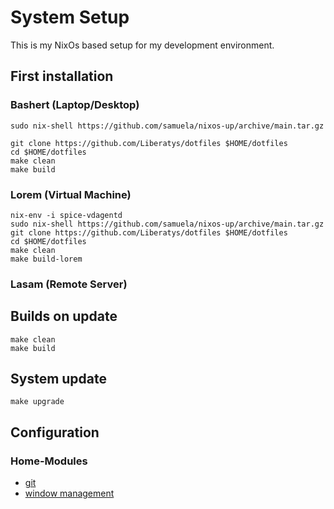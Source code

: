 # System Setup

This is my NixOs based setup for my development environment.

## First installation

### Bashert (Laptop/Desktop)

    sudo nix-shell https://github.com/samuela/nixos-up/archive/main.tar.gz

    git clone https://github.com/Liberatys/dotfiles $HOME/dotfiles
    cd $HOME/dotfiles
    make clean
    make build

### Lorem (Virtual Machine)

    nix-env -i spice-vdagentd
    sudo nix-shell https://github.com/samuela/nixos-up/archive/main.tar.gz
    git clone https://github.com/Liberatys/dotfiles $HOME/dotfiles
    cd $HOME/dotfiles
    make clean
    make build-lorem

### Lasam (Remote Server)

## Builds on update

    make clean
    make build

## System update

    make upgrade

## Configuration

### Home-Modules

- [git](./home-modules/git.nix)
- [window management](./home-modules/wm.nix)
